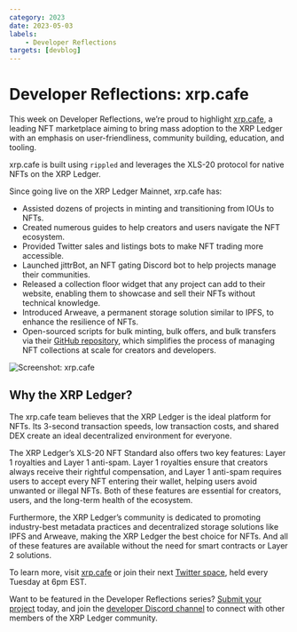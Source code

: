 ```yaml
---
category: 2023
date: 2023-05-03
labels:
    - Developer Reflections
targets: [devblog]
---
```

# Developer Reflections: xrp.cafe

This week on Developer Reflections, we’re proud to highlight [xrp.cafe](https://xrp.cafe), a leading NFT marketplace aiming to bring mass adoption to the XRP Ledger with an emphasis on user-friendliness, community building, education, and tooling.

<!-- BREAK -->

xrp.cafe is built using `rippled` and leverages the XLS-20 protocol for native NFTs on the XRP Ledger. 

Since going live on the XRP Ledger Mainnet, xrp.cafe has:

* Assisted dozens of projects in minting and transitioning from IOUs to NFTs.
* Created numerous guides to help creators and users navigate the NFT ecosystem.
* Provided Twitter sales and listings bots to make NFT trading more accessible.
* Launched jittrBot, an NFT gating Discord bot to help projects manage their communities.
* Released a collection floor widget that any project can add to their website, enabling them to showcase and sell their NFTs without technical knowledge.
* Introduced Arweave, a permanent storage solution similar to IPFS, to enhance the resilience of NFTs.
* Open-sourced scripts for bulk minting, bulk offers, and bulk transfers via their [GitHub repository](https://github.com/xrpcafe), which simplifies the process of managing NFT collections at scale for creators and developers.

![Screenshot: xrp.cafe](/blog/img/dev-reflections-xrpcafe.png)

## Why the XRP Ledger?

The xrp.cafe team believes that the XRP Ledger is the ideal platform for NFTs. Its 3-second transaction speeds, low transaction costs, and shared DEX create an ideal decentralized environment for everyone. 

The XRP Ledger’s XLS-20 NFT Standard also offers two key features: Layer 1 royalties and Layer 1 anti-spam. Layer 1 royalties ensure that creators always receive their rightful compensation, and Layer 1 anti-spam requires users to accept every NFT entering their wallet, helping users avoid unwanted or illegal NFTs. Both of these features are essential for creators, users, and the long-term health of the ecosystem. 

Furthermore, the XRP Ledger’s community is dedicated to promoting industry-best metadata practices and decentralized storage solutions like IPFS and Arweave, making the XRP Ledger the best choice for NFTs. And all of these features are available without the need for smart contracts or Layer 2 solutions.

To learn more, visit [xrp.cafe](https://xrp.cafe) or join their next [Twitter space](https://twitter.com/xrpcafe), held every Tuesday at 6pm EST.

Want to be featured in the Developer Reflections series? [Submit your project](https://xrpl.org/contribute.html#xrpl-blog) today, and join the [developer Discord channel](https://discord.gg/sfX3ERAMjH) to connect with other members of the XRP Ledger community.

